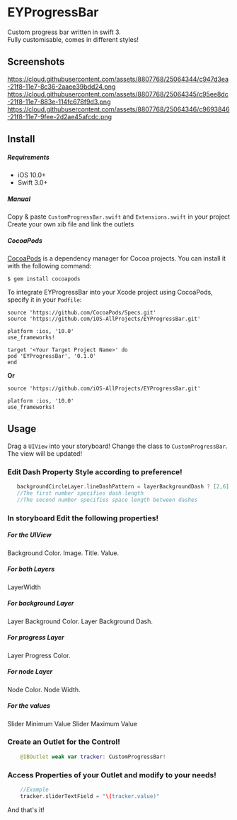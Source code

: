 EYProgressBar
==================

Custom progress bar written in swift 3.  
Fully customisable, comes in different styles! 

Screenshots
----
https://cloud.githubusercontent.com/assets/8807768/25064344/c947d3ea-21f8-11e7-8c36-2aaee39bdd24.png https://cloud.githubusercontent.com/assets/8807768/25064345/c95ee8dc-21f8-11e7-883e-114fc678f9d3.png https://cloud.githubusercontent.com/assets/8807768/25064346/c9693846-21f8-11e7-9fee-2d2ae45afcdc.png

Install
-------

##### Requirements

- iOS 10.0+
- Swift 3.0+

##### Manual

Copy & paste `CustomProgressBar.swift` and `Extensions.swift` in your project
Create your own xib file and link the outlets 

##### CocoaPods 

[CocoaPods](https://cocoapods.org/) is a dependency manager for Cocoa projects. You can install it with the following command:

```
$ gem install cocoapods
```

To integrate EYProgressBar into your Xcode project using CocoaPods, specify it in your ```Podfile```:

```
source 'https://github.com/CocoaPods/Specs.git'
source 'https://github.com/iOS-AllProjects/EYProgressBar.git'

platform :ios, '10.0'
use_frameworks!

target '<Your Target Project Name>' do
pod 'EYProgressBar', '0.1.0'
end

```
<b>Or</b>

```
source 'https://github.com/iOS-AllProjects/EYProgressBar.git'

platform :ios, '10.0'
use_frameworks!
```

Usage
-----

Drag a `UIView` into your storyboard! Change the class to `CustomProgressBar`. The view will be updated! 


### Edit Dash Property Style according to preference!

``` swift
   backgroundCircleLayer.lineDashPattern = layerBackgroundDash ? [2,6] : nil
   //The first number specifies dash length
   //The second number specifies space length between dashes 
```
### In storyboard Edit the following properties! 

##### For the UIView
Background Color. 
Image.
Title. 
Value.

##### For both Layers
LayerWidth

##### For background Layer
Layer Background Color.
Layer Background Dash.

##### For progress Layer
Layer Progress Color.

##### For node Layer
Node Color.
Node Width.

##### For the values
Slider Minimum Value
Slider Maximum Value

### Create an Outlet for the Control! 

``` swift
    @IBOutlet weak var tracker: CustomProgressBar! 
```

### Access Properties of your Outlet and modify to your needs! 

``` swift
    //Example
    tracker.sliderTextField = "\(tracker.value)"

```

And that's it! 
